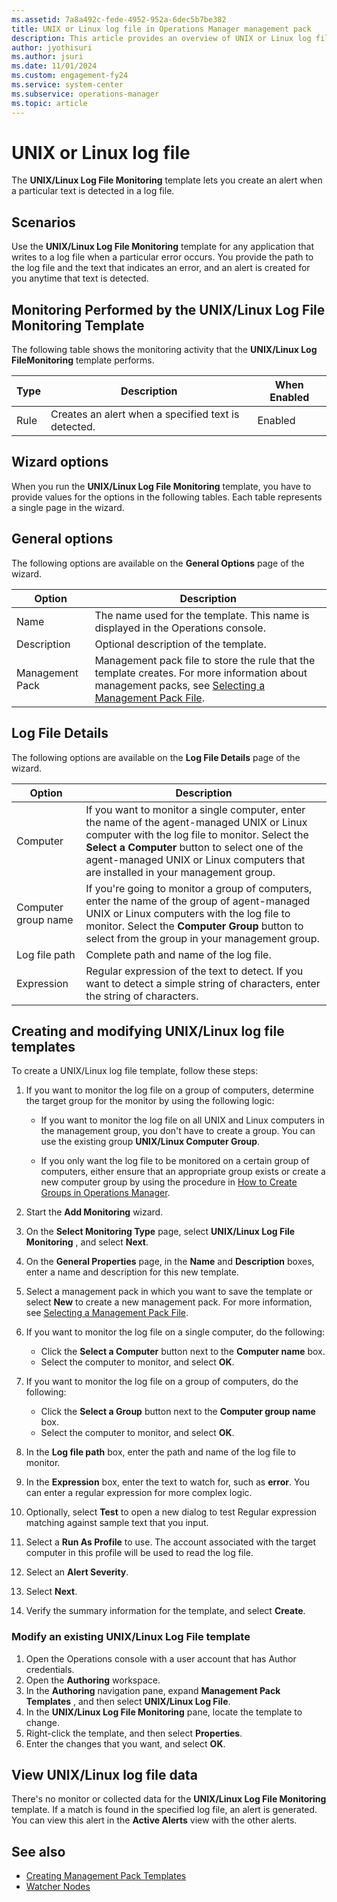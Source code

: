```yaml
---
ms.assetid: 7a8a492c-fede-4952-952a-6dec5b7be382
title: UNIX or Linux log file in Operations Manager management pack
description: This article provides an overview of UNIX or Linux log file
author: jyothisuri
ms.author: jsuri
ms.date: 11/01/2024
ms.custom: engagement-fy24
ms.service: system-center
ms.subservice: operations-manager
ms.topic: article
---
```


# UNIX or Linux log file



The  **UNIX/Linux Log File Monitoring**  template lets you create an alert when a particular text is detected in a log file.

## Scenarios

Use the  **UNIX/Linux Log File Monitoring**  template for any application that writes to a log file when a particular error occurs. You provide the path to the log file and the text that indicates an error, and an alert is created for you anytime that text is detected.

## Monitoring Performed by the UNIX/Linux Log File Monitoring Template

The following table shows the monitoring activity that the  **UNIX/Linux Log FileMonitoring** template performs.

| Type | Description | When Enabled |
| --- | --- | --- |
| Rule | Creates an alert when a specified text is detected. | Enabled |

## Wizard options

When you run the  **UNIX/Linux Log File Monitoring**  template, you have to provide values for the options in the following tables. Each table represents a single page in the wizard.

## General options

The following options are available on the  **General Options**  page of the wizard.

| Option | Description |
| --- | --- |
| Name | The name used for the template. This name is displayed in the Operations console. |
| Description | Optional description of the template. |
| Management Pack | Management pack file to store the rule that the template creates. For more information about management packs, see [Selecting a Management Pack File](select-management-pack-file.md). |

## Log File Details

The following options are available on the  **Log File Details**  page of the wizard.

| Option | Description |
| --- | --- |
| Computer | If you want to monitor a single computer, enter the name of the agent-managed UNIX or Linux computer with the log file to monitor. Select the  **Select a Computer**  button to select one of the agent-managed UNIX or Linux computers that are installed in your management group. |
| Computer group name | If you're going to monitor a group of computers, enter the name of the group of agent-managed UNIX or Linux computers with the log file to monitor. Select the  **Computer Group** button to select from the group in your management group. |
| Log file path | Complete path and name of the log file. |
| Expression | Regular expression of the text to detect. If you want to detect a simple string of characters, enter the string of characters. |

## Creating and modifying UNIX/Linux log file templates

To create a UNIX/Linux log file template, follow these steps:

1. If you want to monitor the log file on a group of computers, determine the target group for the monitor by using the following logic:

   - If you want to monitor the log file on all UNIX and Linux computers in the management group, you don't have to create a group. You can use the existing group **UNIX/Linux Computer Group**.

   - If you only want the log file to be monitored on a certain group of computers, either ensure that an appropriate group exists or create a new computer group by using the procedure in [How to Create Groups in Operations Manager](/previous-versions/system-center/system-center-2012-R2/hh298605(v=sc.12)).

2. Start the  **Add Monitoring**  wizard.
3. On the  **Select Monitoring Type**  page, select  **UNIX/Linux Log File Monitoring** , and select  **Next**.
4. On the  **General Properties**  page, in the  **Name**  and  **Description**  boxes, enter a name and description for this new template.
5. Select a management pack in which you want to save the template or select  **New**  to create a new management pack. For more information, see [Selecting a Management Pack File](select-management-pack-file.md).
6. If you want to monitor the log file on a single computer, do the following:
   - Click the  **Select a Computer**  button next to the  **Computer name**  box.
   - Select the computer to monitor, and select  **OK**.
7. If you want to monitor the log file on a group of computers, do the following:
   - Click the  **Select a Group**  button next to the  **Computer group name**  box.
   - Select the computer to monitor, and select  **OK**.
8. In the  **Log file path**  box, enter the path and name of the log file to monitor.
9. In the  **Expression**  box, enter the text to watch for, such as  **error**. You can enter a regular expression for more complex logic.
10. Optionally, select  **Test**  to open a new dialog to test Regular expression matching against sample text that you input.
11. Select a  **Run As Profile**  to use. The account associated with the target computer in this profile will be used to read the log file.
12. Select an  **Alert Severity**.
13. Select  **Next**.
14. Verify the summary information for the template, and select  **Create**.

### Modify an existing UNIX/Linux Log File template

1. Open the Operations console with a user account that has Author credentials.
2. Open the  **Authoring**  workspace.
3. In the  **Authoring**  navigation pane, expand  **Management Pack Templates** , and then select  **UNIX/Linux Log File**.
4. In the  **UNIX/Linux Log File Monitoring**  pane, locate the template to change.
5. Right-click the template, and then select  **Properties**.
6. Enter the changes that you want, and select  **OK**.

## View UNIX/Linux log file data

There's no monitor or collected data for the  **UNIX/Linux Log File Monitoring**  template. If a match is found in the specified log file, an alert is generated. You can view this alert in the  **Active Alerts** view with the other alerts.

## See also

- [Creating Management Pack Templates](/previous-versions/system-center/system-center-2012-R2/hh563869%28v%3dsc.12%29)
- [Watcher Nodes](/previous-versions/system-center/system-center-2012-R2/hh457584%28v%3dsc.12%29)
